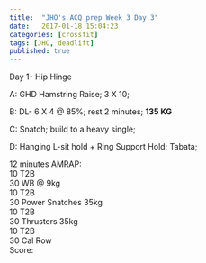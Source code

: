 ```yaml
---
title:  "JHO's ACQ prep Week 3 Day 3"
date:   2017-01-18 15:04:23
categories: [crossfit]
tags: [JHO, deadlift]
published: true
---
```

Day 1- Hip Hinge

A: GHD Hamstring Raise; 3 X 10; 

B: DL- 6 X 4 @ 85%; rest 2 minutes; **135 KG**

C: Snatch; build to a heavy single;

D: Hanging L-sit hold + Ring Support Hold; Tabata;

12 minutes AMRAP:  
10 T2B  
30 WB @ 9kg  
10 T2B  
30 Power Snatches 35kg  
10 T2B  
30 Thrusters 35kg  
10 T2B  
30 Cal Row  
Score: 